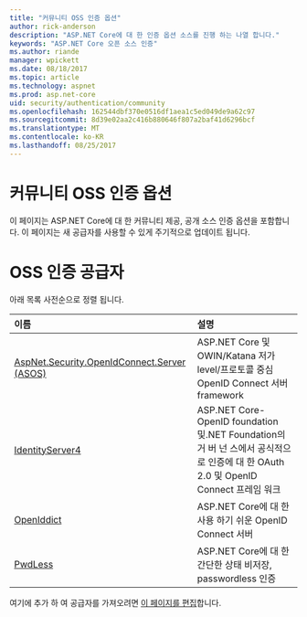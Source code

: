 ```yaml
---
title: "커뮤니티 OSS 인증 옵션"
author: rick-anderson
description: "ASP.NET Core에 대 한 인증 옵션 소스를 진행 하는 나열 합니다."
keywords: "ASP.NET Core 오픈 소스 인증"
ms.author: riande
manager: wpickett
ms.date: 08/18/2017
ms.topic: article
ms.technology: aspnet
ms.prod: asp.net-core
uid: security/authentication/community
ms.openlocfilehash: 162544dbf370e0516df1aea1c5ed049de9a62c97
ms.sourcegitcommit: 8d39e02aa2c416b880646f807a2baf41d6296bcf
ms.translationtype: MT
ms.contentlocale: ko-KR
ms.lasthandoff: 08/25/2017
---
```

# <a name="community-oss-authentication-options"></a>커뮤니티 OSS 인증 옵션

이 페이지는 ASP.NET Core에 대 한 커뮤니티 제공, 공개 소스 인증 옵션을 포함합니다. 이 페이지는 새 공급자를 사용할 수 있게 주기적으로 업데이트 됩니다.

# <a name="oss-authentication-providers"></a>OSS 인증 공급자

아래 목록 사전순으로 정렬 됩니다.

| 이름 | 설명 |
|:--------------|:------------------|
| [AspNet.Security.OpenIdConnect.Server (ASOS)](https://github.com/aspnet-contrib/AspNet.Security.OpenIdConnect.Server) | ASP.NET Core 및 OWIN/Katana 저가 level/프로토콜 중심 OpenID Connect 서버 framework |
| [IdentityServer4](https://identityserver.io/) | ASP.NET Core-OpenID foundation 및.NET Foundation의 거 버 넌 스에서 공식적으로 인증에 대 한 OAuth 2.0 및 OpenID Connect 프레임 워크 |
| [OpenIddict](https://github.com/openiddict/openiddict-core) | ASP.NET Core에 대 한 사용 하기 쉬운 OpenID Connect 서버  |
| [PwdLess](https://github.com/pwdless/pwdless) | ASP.NET Core에 대 한 간단한 상태 비저장, passwordless 인증  |

여기에 추가 하 여 공급자를 가져오려면 [이 페이지를 편집](https://github.com/aspnet/Docs/edit/master/aspnetcore/security/authentication/community.md)합니다.
